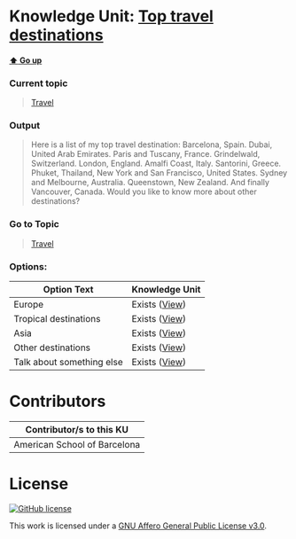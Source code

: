 # Knowledge Unit: [Top travel destinations](../../knowledge_units/travel/top-travel-destinations.md)

#### [:arrow_up: Go up](../../topics/travel.md)
### Current topic
> [Travel](../../topics/travel.md)
### Output
> Here is a list of my top travel destination:
Barcelona, Spain. Dubai, United Arab Emirates. Paris and Tuscany, France. Grindelwald, Switzerland. London, England. Amalfi Coast, Italy. Santorini, Greece. Phuket, Thailand, New York and San Francisco, United States. Sydney and Melbourne, Australia. Queenstown, New Zealand. And finally Vancouver, Canada. Would you like to know more about other destinations?
### Go to Topic
> [Travel](../../topics/travel.md)

### Options: 

| Option Text | Knowledge Unit |
| - | - |  
| Europe  |  Exists ([View](../../knowledge_units/travel/europe.md))  |  
| Tropical destinations  |  Exists ([View](../../knowledge_units/travel/tropical-destinations.md))  |  
| Asia  |  Exists ([View](../../knowledge_units/travel/asia.md))  |  
| Other destinations  |  Exists ([View](../../knowledge_units/travel/other-destinations.md))  |  
| Talk about something else  |  Exists ([View](../../knowledge_units/travel/talk-about-something-else.md))  | 

# Contributors

| Contributor/s to this KU |
| - | 
| American School of Barcelona |

# License
[![GitHub license](https://img.shields.io/github/license/inbrainz/cerebro)](https://github.com/inbrainz/cerebro/blob/master/LICENSE)

This work is licensed under a [GNU Affero General Public License v3.0](https://www.gnu.org/licenses/agpl-3.0.txt).